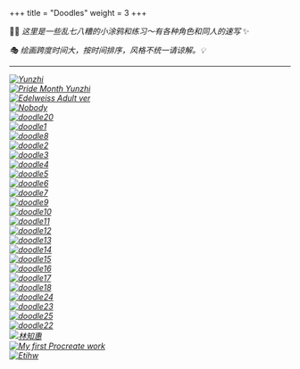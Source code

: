 +++
title = "Doodles"
weight = 3
+++

<p style="text-indent:0; margin-left:0;">
👩‍🎨 <em>这里是一些乱七八糟的小涂鸦和练习～有各种角色和同人的速写</em> ✨ 
</p> 

<p style="text-indent:0; margin-left:0;"><em>
🎭 <em>绘画跨度时间大，按时间排序，风格不统一请谅解。</em>💡
</p> 

---

<div class="gallery-ordered">

  <div class="item">
    <a href="/images/Yunzhi.png">
      <img class="thumb" loading="lazy"
           src="/images/Yunzhi.png"
           alt="Yunzhi"
           title="Yunzhi">
    </a>
  </div>

  <div class="item">
    <a href="/images/doodle19.png">
      <img class="thumb" loading="lazy"
           src="/images/doodle19.png"
           alt="Pride Month Yunzhi"
           title="Pride Month Yunzhi">
    </a>
  </div>

  <div class="item">
    <a href="/images/Edelweiss.png">
      <img class="thumb" loading="lazy"
           src="/images/Edelweiss.png"
           alt="Edelweiss Adult ver"
           title="Edelweiss Adult ver">
    </a>
  </div>

  <div class="item">
    <a href="/images/doodle21.png">
      <img class="thumb" loading="lazy"
           src="/images/doodle21.png"
           alt="Nobody"
           title="Nobody but just a Feeling">
    </a>
  </div>

  <div class="item">
    <a href="/images/doodle20.png">
      <img class="thumb" loading="lazy"
           src="/images/doodle20.png"
           alt="doodle20"
           title="doodle20">
    </a>
  </div>

  <div class="item">
    <a href="/images/doodle1.png">
      <img class="thumb" loading="lazy"
           src="/images/doodle1.png"
           alt="doodle1"
           title="doodle1">
    </a>
  </div>

  <div class="item">
    <a href="/images/doodle8.png">
      <img class="thumb" loading="lazy"
           src="/images/doodle8.png"
           alt="doodle8"
           title="doodle8">
    </a>
  </div>

  <div class="item">
    <a href="/images/doodle2.png">
      <img class="thumb" loading="lazy"
           src="/images/doodle2.png"
           alt="doodle2"
           title="doodle2">
    </a>
  </div>

  <div class="item">
    <a href="/images/doodle3.png">
      <img class="thumb" loading="lazy"
           src="/images/doodle3.png"
           alt="doodle3"
           title="doodle3">
    </a>
  </div>

  <div class="item">
    <a href="/images/doodle4.png">
      <img class="thumb" loading="lazy"
           src="/images/doodle4.png"
           alt="doodle4"
           title="doodle4">
    </a>
  </div>

  <div class="item">
    <a href="/images/doodle5.png">
      <img class="thumb" loading="lazy"
           src="/images/doodle5.png"
           alt="doodle5"
           title="doodle5">
    </a>
  </div>

  <div class="item">
    <a href="/images/doodle6.png">
      <img class="thumb" loading="lazy"
           src="/images/doodle6.png"
           alt="doodle6"
           title="doodle6">
    </a>
  </div>

  <div class="item">
    <a href="/images/doodle7.png">
      <img class="thumb" loading="lazy"
           src="/images/doodle7.png"
           alt="doodle7"
           title="doodle7">
    </a>
  </div>

  <div class="item">
    <a href="/images/doodle9.png">
      <img class="thumb" loading="lazy"
           src="/images/doodle9.png"
           alt="doodle9"
           title="doodle9">
    </a>
  </div>

  <div class="item">
    <a href="/images/doodle10.png">
      <img class="thumb" loading="lazy"
           src="/images/doodle10.png"
           alt="doodle10"
           title="doodle10">
    </a>
  </div>

  <div class="item">
    <a href="/images/doodle11.png">
      <img class="thumb" loading="lazy"
           src="/images/doodle11.png"
           alt="doodle11"
           title="doodle11">
    </a>
  </div>

  <div class="item">
    <a href="/images/doodle12.png">
      <img class="thumb" loading="lazy"
           src="/images/doodle12.png"
           alt="doodle12"
           title="doodle12">
    </a>
  </div>

  <div class="item">
    <a href="/images/doodle13.png">
      <img class="thumb" loading="lazy"
           src="/images/doodle13.png"
           alt="doodle13"
           title="doodle13">
    </a>
  </div>

  <div class="item">
    <a href="/images/doodle14.png">
      <img class="thumb" loading="lazy"
           src="/images/doodle14.png"
           alt="doodle14"
           title="doodle14">
    </a>
  </div>

  <div class="item">
    <a href="/images/doodle15.png">
      <img class="thumb" loading="lazy"
           src="/images/doodle15.png"
           alt="doodle15"
           title="doodle15">
    </a>
  </div>

  <div class="item">
    <a href="/images/doodle16.png">
      <img class="thumb" loading="lazy"
           src="/images/doodle16.png"
           alt="doodle16"
           title="doodle16">
    </a>
  </div>

  <div class="item">
    <a href="/images/doodle17.png">
      <img class="thumb" loading="lazy"
           src="/images/doodle17.png"
           alt="doodle17"
           title="doodle17">
    </a>
  </div>

  <div class="item">
    <a href="/images/doodle18.png">
      <img class="thumb" loading="lazy"
           src="/images/doodle18.png"
           alt="doodle18"
           title="doodle18">
    </a>
  </div>

  <div class="item">
    <a href="/images/doodle24.png">
      <img class="thumb" loading="lazy"
           src="/images/doodle24.png"
           alt="doodle24"
           title="doodle24">
    </a>
  </div>

  <div class="item">
    <a href="/images/doodle23.png">
      <img class="thumb" loading="lazy"
           src="/images/doodle23.png"
           alt="doodle23"
           title="doodle23">
    </a>
  </div>

  <div class="item">
    <a href="/images/doodle25.png">
      <img class="thumb" loading="lazy"
           src="/images/doodle25.png"
           alt="doodle25"
           title="doodle25">
    </a>
  </div>

  <div class="item">
    <a href="/images/doodle22.png">
      <img class="thumb" loading="lazy"
           src="/images/doodle22.png"
           alt="doodle22"
           title="doodle22">
    </a>
  </div>

  <div class="item">
    <a href="/images/Lin_Zhihui.png">
      <img class="thumb" loading="lazy"
           src="/images/Lin_Zhihui.png"
           alt="林知惠"
           title="林知惠">
    </a>
  </div>

  <div class="item">
    <a href="/images/Very_First_Prct_art.png">
      <img class="thumb" loading="lazy"
           src="/images/Very_First_Prct_art.png"
           alt="My first Procreate work"
           title="My first Procreate work">
    </a>
  </div>

  <div class="item">
    <a href="/images/Etihw.png">
      <img class="thumb" loading="lazy"
           src="/images/Etihw.png"
           alt="Etihw"
           title="Etihw">
    </a>
  </div>

</div>


<script>
  (function(){
    const container = document.currentScript.closest('main')?.querySelector('.gallery-ordered');
    if (!container) return;
    const links = Array.from(container.querySelectorAll('a[href]'));
    const backdrop = document.createElement('div');
    backdrop.className = 'lb-backdrop';
    backdrop.innerHTML = `
      <button class="lb-close" aria-label="Close">✕</button>
      <button class="lb-prev" aria-label="Previous">‹</button>
      <figure class="lb-figure">
        <img class="lb-img" alt="">
        <figcaption class="lb-caption"></figcaption>
      </figure>
      <button class="lb-next" aria-label="Next">›</button>
    `;
    document.body.appendChild(backdrop);
    const img = backdrop.querySelector('.lb-img');
    const caption = backdrop.querySelector('.lb-caption');
    const btnClose = backdrop.querySelector('.lb-close');
    const btnPrev = backdrop.querySelector('.lb-prev');
    const btnNext = backdrop.querySelector('.lb-next');
    let idx = -1;

    function openAt(i){
      idx = (i + links.length) % links.length;
      const a = links[idx];
      img.src = a.getAttribute('href');
      const alt = a.querySelector('img')?.alt || '';
      const title = a.querySelector('img')?.title || a.title || '';
      caption.textContent = title || alt || '';
      backdrop.classList.add('open');
      document.body.style.overflow = 'hidden';
    }
    function close(){ backdrop.classList.remove('open'); document.body.style.overflow = ''; img.src = ''; }
    function prev(){ openAt(idx - 1); }
    function next(){ openAt(idx + 1); }

    links.forEach((a, i) => {
      a.addEventListener('click', e => {
        if (a.querySelector('img')) { e.preventDefault(); openAt(i); }
      });
    });
    backdrop.addEventListener('click', e => { if (e.target === backdrop) close(); });
    btnClose.addEventListener('click', close);
    btnPrev.addEventListener('click', prev);
    btnNext.addEventListener('click', next);
    document.addEventListener('keydown', e => {
      if (!backdrop.classList.contains('open')) return;
      if (e.key === 'Escape') close();
      else if (e.key === 'ArrowLeft') prev();
      else if (e.key === 'ArrowRight') next();
    });
  })();
</script>

